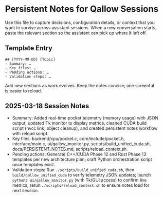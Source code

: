 # Persistent Notes for Qallow Sessions

Use this file to capture decisions, configuration details, or context that you want to survive across assistant sessions. When a new conversation starts, paste the relevant section so the assistant can pick up where it left off.

## Template Entry

```
## [YYYY-MM-DD] [Topic]
- Summary: …
- Key files: …
- Pending actions: …
- Validation steps: …
```

Add new sections as work evolves. Keep the notes concise; one screenful is easier to reload.

## 2025-03-18 Session Notes
- Summary: Added real-time pocket telemetry (memory usage) with JSON output, updated Tk monitor to display metrics, cleaned CUDA build script (nvcc link, object cleanup), and created persistent notes workflow with reload script.
- Key files: backend/cpu/pocket.c, core/include/pocket.h, interface/main.c, ui/qallow_monitor.py, scripts/build_unified_cuda.sh, docs/PERSISTENT_NOTES.md, scripts/reload_context.sh.
- Pending actions: Generate C++/CUDA Phase 12 and Rust Phase 13 templates per new architecture plan; craft Python orchestration script once templates exist.
- Validation steps: Run `./scripts/build_unified_cuda.sh`, then `build/qallow_unified_cuda` to verify telemetry JSON updates; launch `python3 ui/qallow_monitor.py` (with Tk/GUI access) to confirm live metrics; rerun `./scripts/reload_context.sh` to ensure notes load for next session.
